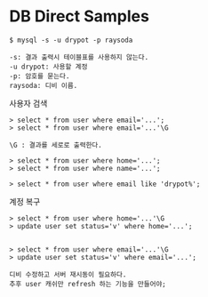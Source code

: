 # DB Direct Samples

    $ mysql -s -u drypot -p raysoda

    -s: 결과 출력시 테이블표를 사용하지 않는다.
    -u drypot: 사용할 계정
    -p: 암호를 묻는다.
    raysoda: 디비 이름.

사용자 검색

    > select * from user where email='...';
    > select * from user where email='...'\G

    \G : 결과를 세로로 출력한다.

    > select * from user where home='...';
    > select * from user where name='...';

    > select * from user where email like 'drypot%';

계정 복구

    > select * from user where home='...'\G
    > update user set status='v' where home='...';


    > select * from user where email='...'\G
    > update user set status='v' where email='...';

    디비 수정하고 서버 재시동이 필요하다.
    추후 user 캐쉬만 refresh 하는 기능을 만들어야;

